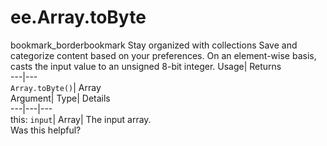  
#  ee.Array.toByte
bookmark_borderbookmark Stay organized with collections  Save and categorize content based on your preferences.
On an element-wise basis, casts the input value to an unsigned 8-bit integer. 
Usage| Returns  
---|---  
`Array.toByte()`| Array  
Argument| Type| Details  
---|---|---  
this: `input`| Array| The input array.  
Was this helpful?

